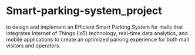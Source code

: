 # Smart-parking-system_project
 to design and implement an Efficient Smart Parking System for malls that  integrates Internet of Things (IoT) technology, real-time data analytics, and mobile  applications to create an optimized parking experience for both mall visitors and operators. 
